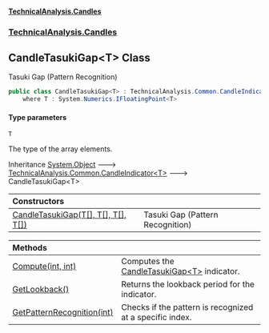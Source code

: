 #### [TechnicalAnalysis\.Candles](Atypical.TechnicalAnalysis.Candles.md 'Atypical\.TechnicalAnalysis\.Candles')
### [TechnicalAnalysis\.Candles](Atypical.TechnicalAnalysis.Candles.md#TechnicalAnalysis.Candles 'TechnicalAnalysis\.Candles')

## CandleTasukiGap\<T\> Class

Tasuki Gap \(Pattern Recognition\)

```csharp
public class CandleTasukiGap<T> : TechnicalAnalysis.Common.CandleIndicator<T>
    where T : System.Numerics.IFloatingPoint<T>
```
#### Type parameters

<a name='TechnicalAnalysis.Candles.CandleTasukiGap_T_.T'></a>

`T`

The type of the array elements\.

Inheritance [System\.Object](https://docs.microsoft.com/en-us/dotnet/api/System.Object 'System\.Object') &#129106; [TechnicalAnalysis\.Common\.CandleIndicator&lt;](https://docs.microsoft.com/en-us/dotnet/api/TechnicalAnalysis.Common.CandleIndicator-1 'TechnicalAnalysis\.Common\.CandleIndicator\`1')[T](CandleTasukiGap_T_.md#TechnicalAnalysis.Candles.CandleTasukiGap_T_.T 'TechnicalAnalysis\.Candles\.CandleTasukiGap\<T\>\.T')[&gt;](https://docs.microsoft.com/en-us/dotnet/api/TechnicalAnalysis.Common.CandleIndicator-1 'TechnicalAnalysis\.Common\.CandleIndicator\`1') &#129106; CandleTasukiGap\<T\>

| Constructors | |
| :--- | :--- |
| [CandleTasukiGap\(T\[\], T\[\], T\[\], T\[\]\)](CandleTasukiGap_T_.CandleTasukiGap(T[],T[],T[],T[]).md 'TechnicalAnalysis\.Candles\.CandleTasukiGap\<T\>\.CandleTasukiGap\(T\[\], T\[\], T\[\], T\[\]\)') | Tasuki Gap \(Pattern Recognition\) |

| Methods | |
| :--- | :--- |
| [Compute\(int, int\)](CandleTasukiGap_T_.Compute(int,int).md 'TechnicalAnalysis\.Candles\.CandleTasukiGap\<T\>\.Compute\(int, int\)') | Computes the [CandleTasukiGap&lt;T&gt;](CandleTasukiGap_T_.md 'TechnicalAnalysis\.Candles\.CandleTasukiGap\<T\>') indicator\. |
| [GetLookback\(\)](CandleTasukiGap_T_.GetLookback().md 'TechnicalAnalysis\.Candles\.CandleTasukiGap\<T\>\.GetLookback\(\)') | Returns the lookback period for the indicator\. |
| [GetPatternRecognition\(int\)](CandleTasukiGap_T_.GetPatternRecognition(int).md 'TechnicalAnalysis\.Candles\.CandleTasukiGap\<T\>\.GetPatternRecognition\(int\)') | Checks if the pattern is recognized at a specific index\. |
